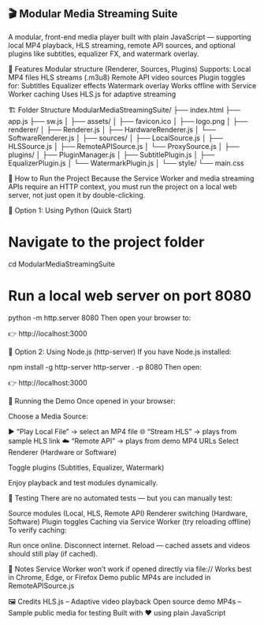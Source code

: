 ## 🎬 Modular Media Streaming Suite
A modular, front-end media player built with plain JavaScript — supporting local MP4 playback, HLS streaming, remote API sources, and optional plugins like subtitles, equalizer FX, and watermark overlay.

🧩 Features
Modular structure (Renderer, Sources, Plugins)
Supports:
Local MP4 files
HLS streams (.m3u8)
Remote API video sources
Plugin toggles for:
Subtitles
Equalizer effects
Watermark overlay
Works offline with Service Worker caching
Uses HLS.js for adaptive streaming









🏗 Folder Structure
ModularMediaStreamingSuite/
├── index.html
├── app.js
├── sw.js
│
├── assets/
│   ├── favicon.ico
│   ├── logo.png
│
├── renderer/
│   ├── Renderer.js
│   ├── HardwareRenderer.js
│   └── SoftwareRenderer.js
│
├── sources/
│   ├── LocalSource.js
│   ├── HLSSource.js
│   ├── RemoteAPISource.js
│   └── ProxySource.js
│
├── plugins/
│   ├── PluginManager.js
│   ├── SubtitlePlugin.js
│   ├── EqualizerPlugin.js
│   └── WatermarkPlugin.js
│
└── style/
    └── main.css











🚀 How to Run the Project
Because the Service Worker and media streaming APIs require an HTTP context,
you must run the project on a local web server, not just open it by double-clicking.




🧰 Option 1: Using Python (Quick Start)
# Navigate to the project folder
cd ModularMediaStreamingSuite

# Run a local web server on port 8080
python -m http.server 8080
Then open your browser to:

👉 http://localhost:3000 





🧰 Option 2: Using Node.js (http-server)
If you have Node.js installed:

npm install -g http-server
http-server . -p 8080
Then open:

👉 http://localhost:3000 




🎥 Running the Demo
Once opened in your browser:

Choose a Media Source:

▶️ “Play Local File” → select an MP4 file
🌐 “Stream HLS” → plays from sample HLS link
☁️ “Remote API” → plays from demo MP4 URLs
Select Renderer (Hardware or Software)

Toggle plugins (Subtitles, Equalizer, Watermark)

Enjoy playback and test modules dynamically.




🧪 Testing
There are no automated tests — but you can manually test:

Source modules (Local, HLS, Remote API)
Renderer switching (Hardware, Software)
Plugin toggles
Caching via Service Worker (try reloading offline)
To verify caching:

Run once online.
Disconnect internet.
Reload — cached assets and videos should still play (if cached).




🧩 Notes
Service Worker won’t work if opened directly via file://
Works best in Chrome, Edge, or Firefox
Demo public MP4s are included in RemoteAPISource.js





🖼️ Credits
HLS.js – Adaptive video playback
Open source demo MP4s – Sample public media for testing
Built with ❤️ using plain JavaScript
